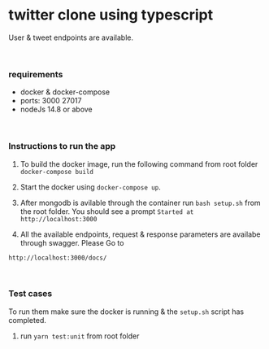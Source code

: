 # twitter clone using typescript
User & tweet endpoints are available.

<br>

### requirements
- docker & docker-compose
- ports: 3000 27017
- nodeJs 14.8 or above

<br>

### Instructions to run the app

1. To build the docker image, run the following command from root folder
`docker-compose build`

2. Start the docker using `docker-compose up`.

3. After mongodb is avilable through the container run `bash setup.sh` from the root folder.
You should see a prompt `Started at http://localhost:3000`

4. All the available endpoints, request & response parameters are availabe through swagger. Please Go to 
```
http://localhost:3000/docs/
```

<br>

### Test cases
To run them make sure the docker is running & the `setup.sh` script has completed.

1. run `yarn test:unit` from root folder
